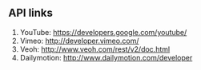 ## API links
1. YouTube: https://developers.google.com/youtube/
1. Vimeo: http://developer.vimeo.com/
1. Veoh: http://www.veoh.com/rest/v2/doc.html
1. Dailymotion: http://www.dailymotion.com/developer
